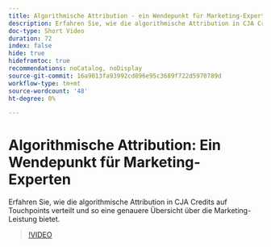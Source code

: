 ```yaml
---
title: Algorithmische Attribution - ein Wendepunkt für Marketing-Experten
description: Erfahren Sie, wie die algorithmische Attribution in CJA Credits auf Touchpoints verteilt und so eine genauere Übersicht über die Marketing-Leistung bietet.
doc-type: Short Video
duration: 72
index: false
hide: true
hidefromtoc: true
recommendations: noCatalog, noDisplay
source-git-commit: 16a9013fa93992cd896e95c3689f722d5970789d
workflow-type: tm+mt
source-wordcount: '48'
ht-degree: 0%

---
```



# Algorithmische Attribution: Ein Wendepunkt für Marketing-Experten

Erfahren Sie, wie die algorithmische Attribution in CJA Credits auf Touchpoints verteilt und so eine genauere Übersicht über die Marketing-Leistung bietet.

<!-- 85_S106_3442453_71_algorithmic-attribution-a-gamechanger-for-marketers -->
>[!VIDEO](https://video.tv.adobe.com/v/3458301/?learn=on&enablevpops=true)
